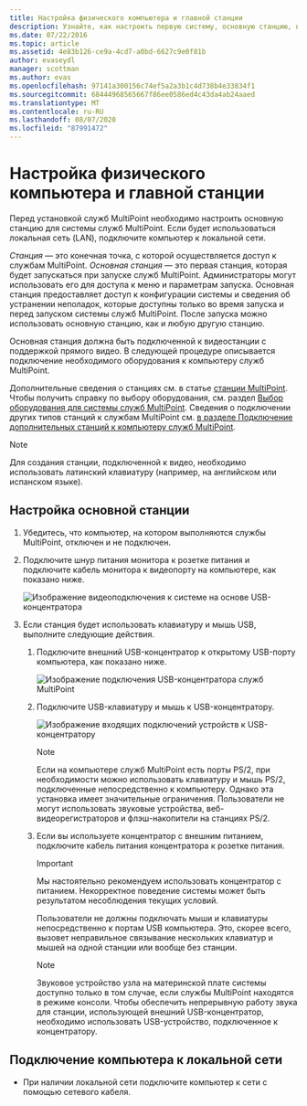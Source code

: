 ```yaml
---
title: Настройка физического компьютера и главной станции
description: Узнайте, как настроить первую систему, основную станцию, в службах MultiPoint.
ms.date: 07/22/2016
ms.topic: article
ms.assetid: 4e83b126-ce9a-4cd7-a0bd-6627c9e0f81b
author: evaseydl
manager: scottman
ms.author: evas
ms.openlocfilehash: 97141a300156c74ef5a2a3b1c4d738b4e33834f1
ms.sourcegitcommit: 68444968565667f86ee0586ed4c43da4ab24aaed
ms.translationtype: MT
ms.contentlocale: ru-RU
ms.lasthandoff: 08/07/2020
ms.locfileid: "87991472"
---
```

# <a name="set-up-the-physical-computer-and-primary-station"></a>Настройка физического компьютера и главной станции
Перед установкой служб MultiPoint необходимо настроить основную станцию для системы служб MultiPoint. Если будет использоваться локальная сеть (LAN), подключите компьютер к локальной сети.

*Станция* — это конечная точка, с которой осуществляется доступ к службам MultiPoint. *Основная станция* — это первая станция, которая будет запускаться при запуске служб MultiPoint. Администраторы могут использовать его для доступа к меню и параметрам запуска. Основная станция предоставляет доступ к конфигурации системы и сведения об устранении неполадок, которые доступны только во время запуска и перед запуском системы служб MultiPoint. После запуска можно использовать основную станцию, как и любую другую станцию.

Основная станция должна быть подключенной к видеостанции с поддержкой прямого видео. В следующей процедуре описывается подключение необходимого оборудования к компьютеру служб MultiPoint.

Дополнительные сведения о станциях см. в статье [станции MultiPoint](multipoint-services-stations.md). Чтобы получить справку по выбору оборудования, см. раздел [Выбор оборудования для системы служб MultiPoint](./select-hardware-mps.md). Сведения о подключении других типов станций к службам MultiPoint см. [в разделе Подключение дополнительных станций к компьютеру служб MultiPoint](./multipoint-attach-additional-stations.md).

> [!NOTE]
> Для создания станции, подключенной к видео, необходимо использовать латинский клавиатуру (например, на английском или испанском языке).

## <a name="to-set-up-your-primary-station"></a>Настройка основной станции

1.  Убедитесь, что компьютер, на котором выполняются службы MultiPoint, отключен и не подключен.

2.  Подключите шнур питания монитора к розетке питания и подключите кабель монитора к видеопорту на компьютере, как показано ниже.

    ![Изображение видеоподключения к системе на основе USB-концентратора](./media/WMSVideoConnection.gif)

3.  Если станция будет использовать клавиатуру и мышь USB, выполните следующие действия.

    1.  Подключите внешний USB-концентратор к открытому USB-порту компьютера, как показано ниже.

        ![Изображение подключения USB-концентратора служб MultiPoint](./media/WMSUSBHubConnection.gif)

    2.  Подключите USB-клавиатуру и мышь к USB-концентратору.

        ![Изображение входящих подключений устройств к USB-концентратору](./media/WMSUSBDeviceConnection.gif)

        > [!NOTE]
        > Если на компьютере служб MultiPoint есть порты PS/2, при необходимости можно использовать клавиатуру и мышь PS/2, подключенные непосредственно к компьютеру. Однако эта установка имеет значительные ограничения. Пользователи не могут использовать звуковые устройства, веб-видеорегистраторов и флэш-накопители на станциях PS/2.

    3.  Если вы используете концентратор с внешним питанием, подключите кабель питания концентратора к розетке питания.

        > [!IMPORTANT]
        > Мы настоятельно рекомендуем использовать концентратор с питанием. Некорректное поведение системы может быть результатом несоблюдения текущих условий.
        >
        > Пользователи не должны подключать мыши и клавиатуры непосредственно к портам USB компьютера. Это, скорее всего, вызовет неправильное связывание нескольких клавиатур и мышей на одной станции или вообще без станции.

        > [!NOTE]
        > Звуковое устройство узла на материнской плате системы доступно только в том случае, если службы MultiPoint находятся в режиме консоли. Чтобы обеспечить непрерывную работу звука для станции, использующей внешний USB-концентратор, необходимо использовать USB-устройство, подключенное к концентратору.

## <a name="to-connect-the-computer-to-the-lan"></a>Подключение компьютера к локальной сети

-   При наличии локальной сети подключите компьютер к сети с помощью сетевого кабеля.